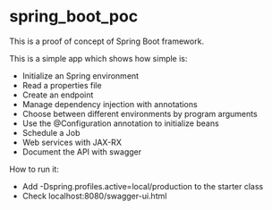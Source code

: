 # spring_boot_poc

This is a proof of concept of Spring Boot framework.

This is a simple app which shows how simple is:

* Initialize an Spring environment
* Read a properties file
* Create an endpoint
* Manage dependency injection with annotations
* Choose between different environments by program arguments
* Use the @Configuration annotation to initialize beans
* Schedule a Job
* Web services with JAX-RX
* Document the API with swagger

How to run it:

* Add -Dspring.profiles.active=local/production to the starter class
* Check localhost:8080/swagger-ui.html
